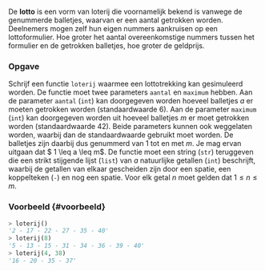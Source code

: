 De **lotto** is een vorm van loterij die voornamelijk bekend is vanwege de genummerde balletjes, waarvan er een aantal getrokken worden. Deelnemers mogen zelf hun eigen nummers aankruisen op een lottoformulier. Hoe groter het aantal overeenkomstige nummers tussen het formulier en de getrokken balletjes, hoe groter de geldprijs.

### Opgave

Schrijf een functie `loterij` waarmee een lottotrekking kan gesimuleerd worden. De functie moet twee parameters `aantal` en `maximum` hebben. Aan de parameter `aantal` (`int`) kan doorgegeven worden hoeveel balletjes $a$ er moeten getrokken worden (standaardwaarde 6). Aan de parameter `maximum` (`int`) kan doorgegeven worden uit hoeveel balletjes $m$ er moet getrokken worden (standaardwaarde 42). Beide parameters kunnen ook weggelaten worden, waarbij dan de standaardwaarde gebruikt moet worden. De balletjes zijn daarbij dus genummerd van 1 tot en met $m$. Je mag ervan uitgaan dat $ 1 \leq a \leq m$. De functie moet een string (`str`) teruggeven die een strikt stijgende lijst (`list`) van $a$ natuurlijke getallen (`int`) beschrijft, waarbij de getallen van elkaar gescheiden zijn door een spatie, een koppelteken (`-`) en nog een spatie. Voor elk getal $n$ moet gelden dat $1 \leq n \leq m$.

### Voorbeeld {#voorbeeld}

```python
> loterij()
'2 - 17 - 22 - 27 - 35 - 40'
> loterij(8)
'5 - 13 - 15 - 31 - 34 - 36 - 39 - 40'
> loterij(4, 38)
'16 - 20 - 35 - 37'
```
